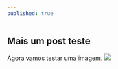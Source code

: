 ```yaml
---
published: true
---
```




## Mais um post teste

Agora vamos testar uma imagem.
![]({{site.baseurl}}/https://d13yacurqjgara.cloudfront.net/users/22136/screenshots/2472209/honeybear_1x.jpg)
